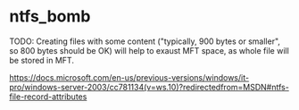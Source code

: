 # ntfs_bomb

TODO: Creating files with some content ("typically, 900 bytes or smaller", so 800 bytes should be OK) will help to exaust MFT space, as whole file will be stored in MFT.

https://docs.microsoft.com/en-us/previous-versions/windows/it-pro/windows-server-2003/cc781134(v=ws.10)?redirectedfrom=MSDN#ntfs-file-record-attributes
